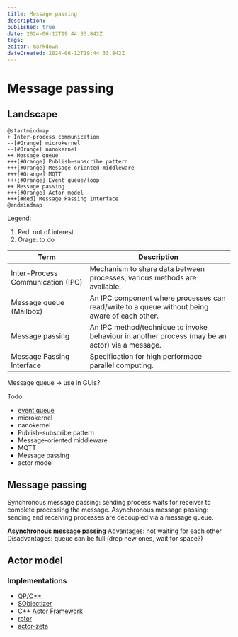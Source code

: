 ```yaml
---
title: Message passing
description: 
published: true
date: 2024-06-12T19:44:33.842Z
tags: 
editor: markdown
dateCreated: 2024-06-12T19:44:33.842Z
---
```


# Message passing

## Landscape

```plantuml
@startmindmap
+ Inter-process communication
--[#Orange] microkernel
--[#Orange] nanokernel
++ Message queue
+++[#Orange] Publish–subscribe pattern
+++[#Orange] Message-oriented middleware
+++[#Orange] MQTT
+++[#Orange] Event queue/loop
++ Message passing
+++[#Orange] Actor model
+++[#Red] Message Passing Interface
@endmindmap
```

Legend:
1. Red: not of interest
1. Orage: to do

Term | Description
--- | ---
Inter-Process Communication (IPC) | Mechanism to share data between processes, various methods are available.
Message queue (Mailbox) | An IPC component where processes can read/write to a queue without being aware of each other.
Message passing | An IPC method/technique to invoke behaviour in another process (may be an actor) via a message.
Message Passing Interface | Specification for high performace parallel computing.

Message queue -> use in GUIs?



Todo:
* [event queue](https://gameprogrammingpatterns.com/event-queue.html)
* microkernel
* nanokernel
* Publish–subscribe pattern
* Message-oriented middleware
* MQTT
* Message passing
* actor model

## Message passing

Synchronous message passing: sending process waits for receiver to complete processing the message.
Asynchronous message passing: sending and receiving processes are decoupled via a message queue.

**Asynchronous message passing**
Advantages: not waiting for each other
Disadvantages: queue can be full (drop new ones, wait for space?)

## Actor model

### Implementations

* [QP/C++](https://www.state-machine.com/products/qp)
* [SObjectizer](https://github.com/Stiffstream/sobjectizer)
* [C++ Actor Framework](https://www.actor-framework.org/)
* [rotor](https://github.com/basiliscos/cpp-rotor)
* [actor-zeta](https://github.com/duckstax/actor-zeta)

